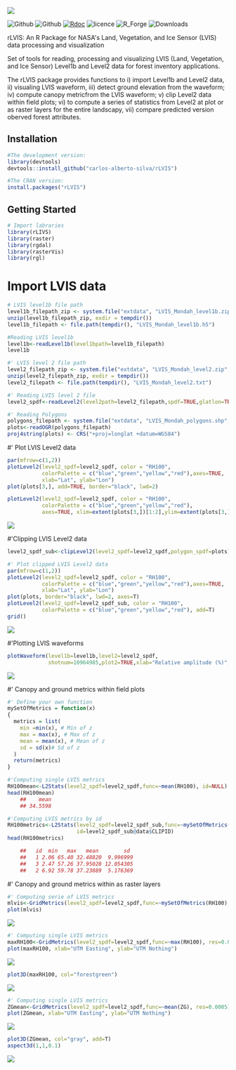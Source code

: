 ![](https://github.com/carlos-alberto-silva/rLVIS/blob/master/readme/fig_1.png)<br/>

![Github](https://img.shields.io/badge/CRAN-0.0.2-green.svg)
![Github](https://img.shields.io/badge/Github-0.0.2-green.svg)
[![Rdoc](http://www.rdocumentation.org/badges/version/rLVIS)](http://www.rdocumentation.org/packages/rLVIS)
![licence](https://img.shields.io/badge/Licence-GPL--3-blue.svg) 
![R_Forge](https://img.shields.io/badge/R_Forge-0.0.2-green.svg) 
![Downloads](https://cranlogs.r-pkg.org/badges/grand-total/rLVIS)

rLVIS: An R Package for NASA's Land, Vegetation, and Ice Sensor (LVIS) data processing and visualization

Set of tools for reading, processing and visualizing 
            LVIS (Land, Vegetation, and Ice Sensor) Level1b and Level2 data
            for forest inventory applications.
            
The rLVIS package provides functions to i) import Level1b and Level2 data, ii) visualing LVIS waveform, iii)
detect ground elevation from the waveform; iv) compute canopy metricfrom the LVIS waveform; v)  clip Level2 data within field plots; vi) to compute a series of statistics from Level2 at plot or as raster layers for the entire landscapy, vii) compare predicted version oberved forest attributes.

## Installation
```r
#The development version:
library(devtools)
devtools::install_github("carlos-alberto-silva/rLVIS")

#The CRAN version:
install.packages("rLVIS")
```    

## Getting Started
```r   
# Import labraries
library(rLIVS)
library(raster)
library(rgdal)
library(rasterVis)
library(rgl)
```

# Import LVIS data
```r
# LVIS level1b file path
level1b_filepath_zip <- system.file("extdata", "LVIS_Mondah_level1b.zip", package="rLVIS")
unzip(level1b_filepath_zip, exdir = tempdir())
level1b_filepath <- file.path(tempdir(), "LVIS_Mondah_level1b.h5")

#Reading LVIS level1b
level1b<-readLevel1b(level1bpath=level1b_filepath)
level1b

#' LVIS level 2 file path
level2_filepath_zip <- system.file("extdata", "LVIS_Mondah_level2.zip", package="rLVIS")
unzip(level2_filepath_zip, exdir = tempdir())
level2_filepath <- file.path(tempdir(), "LVIS_Mondah_level2.txt")

#' Reading LVIS level 2 file
level2_spdf<-readLevel2(level2path=level2_filepath,spdf=TRUE,glatlon=TRUE)

#' Reading Polygons
polygons_filepath <- system.file("extdata", "LVIS_Mondah_polygons.shp", package="rLVIS")
plots<-readOGR(polygons_filepath)
proj4string(plots) <- CRS("+proj=longlat +datum=WGS84")
```

#' Plot LVIS Level2 data
```r
par(mfrow=c(1,2))
plotLevel2(level2_spdf=level2_spdf, color = "RH100",
           colorPalette = c("blue","green","yellow","red"),axes=TRUE,
           xlab="Lat", ylab="Lon")
plot(plots[3,], add=TRUE, border="black", lwd=2)

plotLevel2(level2_spdf=level2_spdf, color = "RH100",
           colorPalette = c("blue","green","yellow","red"),
           axes=TRUE, xlim=extent(plots[3,])[1:2],ylim=extent(plots[3,])[3:4],xlab="Lat", ylab="Lon")
```
![](https://github.com/carlos-alberto-silva/rLVIS/blob/master/readme/Fig_1.png)


#'Clipping LVIS Level2 data
```r
level2_spdf_sub<-clipLevel2(level2_spdf=level2_spdf,polygon_spdf=plots)

#' Plot clipped LVIS Level2 data
par(mfrow=c(1,2))
plotLevel2(level2_spdf=level2_spdf, color = "RH100",
           colorPalette = c("blue","green","yellow","red"),axes=TRUE,
           xlab="Lat", ylab="Lon")
plot(plots, border="black", lwd=2, axes=T)
plotLevel2(level2_spdf=level2_spdf_sub, color = "RH100",
           colorPalette = c("blue","green","yellow","red"), add=T)
grid()
```
![](https://github.com/carlos-alberto-silva/rLVIS/blob/master/readme/Fig_2.png)


#'Plotting LVIS waveforms
```r
plotWaveform(level1b=level1b,level2=level2_spdf,
             shotnum=10964985,plot2=TRUE,xlab="Relative amplitude (%)", ylab="Height (m)")
```
![](https://github.com/carlos-alberto-silva/rLVIS/blob/master/readme/Fig_3.png)


#' Canopy and ground metrics within field plots
```r
#' Define your own function
mySetOfMetrics = function(x)
{
  metrics = list(
    min =min(x), # Min of z
    max = max(x), # Max of z
    mean = mean(x), # Mean of z
    sd = sd(x)# Sd of z
  )
  return(metrics)
}

#'Computing single LVIS metrics
RH100mean<-L2Stats(level2_spdf=level2_spdf,func=~mean(RH100), id=NULL)
head(RH100mean)                      
    ##    mean
    ## 34.5598
```
```r
#'Computing LVIS metrics by id
RH100metrics<-L2Stats(level2_spdf=level2_spdf_sub,func=~mySetOfMetrics(RH100),
                      id=level2_spdf_sub@data$CLIPID)
head(RH100metrics)                      

    ##   id  min   max   mean        sd
    ##   1 2.06 65.40 32.48820  9.996999
    ##   3 2.47 57.26 37.95028 12.054305
    ##   2 6.92 59.78 37.23889  5.176369
```
#' Canopy and ground metrics within as raster layers

```r
#' Computing serie of LVIS metrics
mlvis<-GridMetrics(level2_spdf=level2_spdf,func=~mySetOfMetrics(RH100), res=0.0005)
plot(mlvis)
```
![](https://github.com/carlos-alberto-silva/rLVIS/blob/master/readme/Fig_4.png)

```r
#' Computing single LVIS metrics
maxRH100<-GridMetrics(level2_spdf=level2_spdf,func=~max(RH100), res=0.0005)
plot(maxRH100, xlab="UTM Easting", ylab="UTM Nothing")
```
![](https://github.com/carlos-alberto-silva/rLVIS/blob/master/readme/Fig_5.png)

```r
plot3D(maxRH100, col="forestgreen")
```
![](https://github.com/carlos-alberto-silva/rLVIS/blob/master/readme/Fig_7.PNG)

```r
#' Computing single LVIS metrics
ZGmean<-GridMetrics(level2_spdf=level2_spdf,func=~mean(ZG), res=0.0005)
plot(ZGmean, xlab="UTM Easting", ylab="UTM Nothing")
```
![](https://github.com/carlos-alberto-silva/rLVIS/blob/master/readme/Fig_6.png)

```r
plot3D(ZGmean, col="gray", add=T)
aspect3d(1,1,0.1)
```
![](https://github.com/carlos-alberto-silva/rLVIS/blob/master/readme/Fig_8.PNG)
